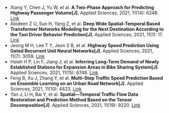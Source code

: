 * Xiang Y, Chen J, Yu W, et al. <b>A Two-Phase Approach for Predicting Highway Passenger Volume[J]</b>. Applied Sciences, 2021, 11(14): 6248. [Link](https://www.mdpi.com/1178638)
* Abideen Z U, Sun H, Yang Z, et al. <b>Deep Wide Spatial-Temporal Based Transformer Networks Modeling for the Next Destination According to the Taxi Driver Behavior Prediction[J]</b>. Applied Sciences, 2021, 11(1): 17. [Link](https://www.mdpi.com/2076-3417/11/1/17)
* Jeong M H, Lee T Y, Jeon S B, et al. <b>Highway Speed Prediction Using Gated Recurrent Unit Neural Networks[J]</b>. Applied Sciences, 2021, 11(7): 3059. [Link](https://www.mdpi.com/1052638)
* Hsieh H P, Lin F, Jiang J, et al. <b>Inferring Long-Term Demand of Newly Established Stations for Expansion Areas in Bike Sharing System[J]</b>. Applied Sciences, 2021, 11(15): 6748. [Link](https://www.mdpi.com/2076-3417/11/15/6748)
* Feng B, Xu J, Zhang Y, et al. <b>Multi-Step Traffic Speed Prediction Based on Ensemble Learning on an Urban Road Network[J]</b>. Applied Sciences, 2021, 11(10): 4423. [Link](https://www.mdpi.com/1107594)
* Yan J, Li H, Bai Y, et al. <b>Spatial—Temporal Traffic Flow Data Restoration and Prediction Method Based on the Tensor Decomposition[J]</b>. Applied Sciences, 2021, 11(19): 9220. [Link](https://www.mdpi.com/2076-3417/11/19/9220)
